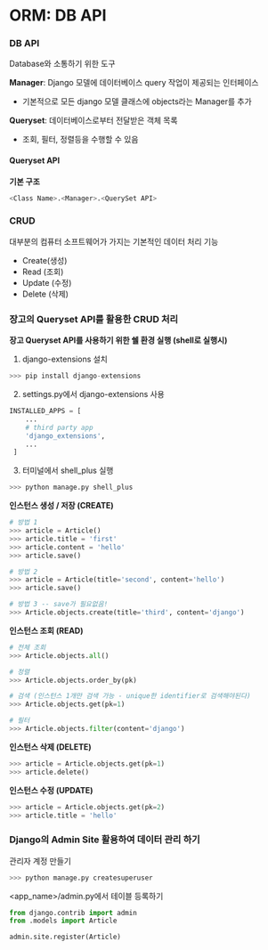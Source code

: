 # ORM: DB API

### DB API

Database와 소통하기 위한 도구

**Manager**: Django 모델에 데이터베이스 query 작업이 제공되는 인터페이스

- 기본적으로 모든 django 모델 클래스에 objects라는 Manager를 추가

**Queryset**: 데이터베이스로부터 전달받은 객체 목록

- 조회, 필터, 정렬등을 수행할 수 있음



#### Queryset API

**기본 구조**

 ```python
<Class Name>.<Manager>.<QuerySet API>
 ```



### CRUD

대부분의 컴퓨터 소프트웨어가 가지는 기본적인 데이터 처리 기능

- Create(생성)
- Read (조회)
- Update (수정)
- Delete (삭제)



### 장고의 Queryset API를 활용한 CRUD 처리

**장고 Queryset API를 사용하기 위한 쉘 환경 실행 (shell로 실행시)**

1. django-extensions 설치

```python
>>> pip install django-extensions
```

2. settings.py에서 django-extensions 사용

```python
INSTALLED_APPS = [
  	...
    # third party app
    'django_extensions',
    ...
 ]
```

3. 터미널에서 shell_plus 실행

```python
>>> python manage.py shell_plus
```



**인스턴스 생성 / 저장 (CREATE)**

```python
# 방법 1
>>> article = Article()
>>> article.title = 'first'
>>> article.content = 'hello'
>>> article.save()

# 방법 2
>>> article = Article(title='second', content='hello')
>>> article.save()

# 방법 3 -- save가 필요없음!
>>> Article.objects.create(title='third', content='django')
```



**인스턴스 조회 (READ)**

```python
# 전체 조회
>>> Article.objects.all()

# 정렬
>>> Article.objects.order_by(pk)

# 검색 (인스턴스 1개만 검색 가능 - unique한 identifier로 검색해야된다)
>>> Article.objects.get(pk=1)

# 필터
>>> Article.objects.filter(content='django')
```



**인스턴스 삭제 (DELETE)**

```python
>>> article = Article.objects.get(pk=1)
>>> article.delete()
```



**인스턴스 수정 (UPDATE)**

```python
>>> article = Article.objects.get(pk=2)
>>> article.title = 'hello'
```



### Django의 Admin Site 활용하여 데이터 관리 하기

관리자 계정 만들기

```python
>>> python manage.py createsuperuser
```

<app_name>/admin.py에서 테이블 등록하기

```python
from django.contrib import admin
from .models import Article

admin.site.register(Article)
```


